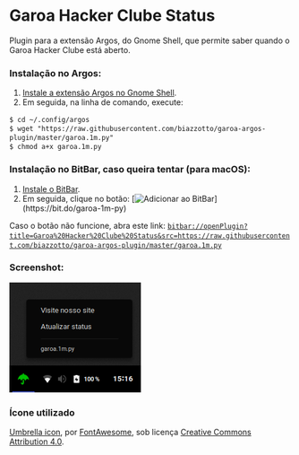 # Garoa Hacker Clube Status
Plugin para a extensão Argos, do Gnome Shell, que permite saber quando o Garoa Hacker Clube está aberto.

### Instalação no Argos:

1. [Instale a extensão Argos no Gnome Shell](https://extensions.gnome.org/extension/1176/argos/).
2. Em seguida, na linha de comando, execute:
```
$ cd ~/.config/argos
$ wget "https://raw.githubusercontent.com/biazzotto/garoa-argos-plugin/master/garoa.1m.py"
$ chmod a+x garoa.1m.py
```

### Instalação no BitBar, caso queira tentar (para macOS):
1. [Instale o BitBar](https://getbitbar.com/).
2. Em seguida, clique no botão:
[![Adicionar ao BitBar](https://img.shields.io/static/v1?style=for-the-badge&logo=addthis&message=Adicione+ao+BitBar&color=green&logoColor=white&label=&link="https://bit.do/garoa-1m-py")](https://bit.do/garoa-1m-py)

Caso o botão não funcione, abra este link:
[`bitbar://openPlugin?title=Garoa%20Hacker%20Clube%20Status&src=https://raw.githubusercontent.com/biazzotto/garoa-argos-plugin/master/garoa.1m.py`](https://bit.do/garoa-1m-py)

### Screenshot:
![Screencast](https://raw.githubusercontent.com/biazzotto/garoa-argos-plugin/master/screenshot.png)

### Ícone utilizado
[Umbrella icon](https://fontawesome.com/icons/umbrella), por [FontAwesome](https://fontawesome.com), sob licença [Creative Commons Attribution 4.0](https://fontawesome.com/license).
